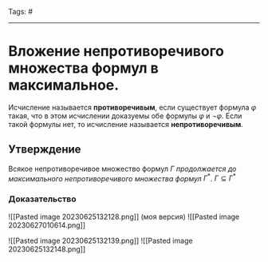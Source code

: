 Tags: #

---
# Вложение непротиворечивого множества формул в максимальное.

Исчисление называется **противоречивым**, если существует формула $\varphi$ такая, что в этом исчислении доказуемы обе формулы $\varphi$ и $\neg \varphi$. Если такой формулы нет, то исчисление называется **непротиворечивым**.

## Утверждение
Всякое непротиворечивое множество формул $\Gamma$ *продолжается до максимального непротиворечивого множества формул* $\Gamma^*$. $\Gamma \subseteq \Gamma^*$ 

### Доказательство
![[Pasted image 20230625132128.png]]
(моя версия)
![[Pasted image 20230627010614.png]]

![[Pasted image 20230625132139.png]]
![[Pasted image 20230625132148.png]]